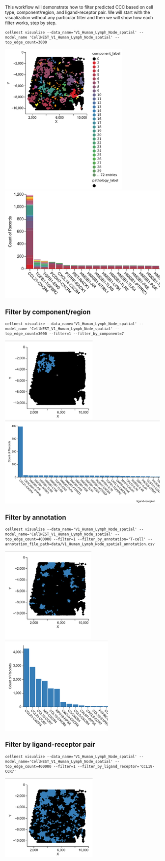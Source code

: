 
This workflow will demonstrate how to filter predicted CCC based on cell type, component/region, and ligand-receptor pair. We will start with the visualization without any particular filter and then we will show how each filter works, step by step. 


````
cellnest visualize --data_name='V1_Human_Lymph_Node_spatial' --model_name 'CellNEST_V1_Human_Lymph_Node_spatial' --top_edge_count=3000
````
![png file of the generated altair plot for top 40000 CCC](../images/altair_plot_human_lymph_top3000.png)
![screenshot of the generated histogram plot for top 40000 CCC](../images/histogram_human_lymph_top3000.png)


## Filter by component/region
````
cellnest visualize --data_name='V1_Human_Lymph_Node_spatial' --model_name 'CellNEST_V1_Human_Lymph_Node_spatial' --top_edge_count=3000 --filter=1 --filter_by_component=7
````
![png file of the generated altair plot for top 40000 CCC](../images/altair_plot_human_lymph_top3000_comp7.png)
![screenshot of the generated histogram plot for top 40000 CCC](../images/histogram_human_lymph_top3000_comp7.png)


## Filter by annotation
````
cellnest visualize --data_name='V1_Human_Lymph_Node_spatial' --model_name='CellNEST_V1_Human_Lymph_Node_spatial' --top_edge_count=400000 --filter=1 --filter_by_annotation='T-cell' --annotation_file_path=data/V1_Human_Lymph_Node_spatial_annotation.csv 
````
![png file of the generated altair plot for top 40000 CCC](../images/altair_plot_human_lymph_top400000_tcell.png)
![screenshot of the generated histogram plot for top 40000 CCC](../images/histogram_human_lymph_top400000_tcell.png)

## Filter by ligand-receptor pair

```
cellnest visualize --data_name='V1_Human_Lymph_Node_spatial' --model_name='CellNEST_V1_Human_Lymph_Node_spatial' --top_edge_count=400000 --filter=1 --filter_by_ligand_receptor='CCL19-CCR7'
```

![png file of the generated altair plot for top 40000 CCC](../images/altair_plot_human_lymph_top400000_ccl19_ccr7.png)

